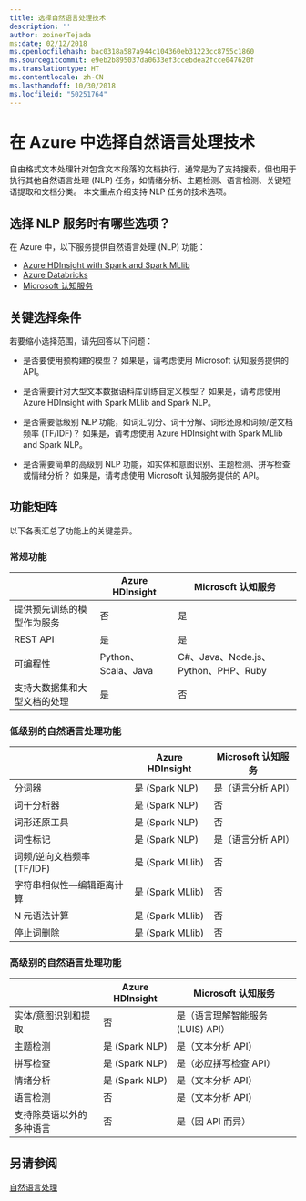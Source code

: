 ```yaml
---
title: 选择自然语言处理技术
description: ''
author: zoinerTejada
ms:date: 02/12/2018
ms.openlocfilehash: bac0318a587a944c104360eb31223cc8755c1860
ms.sourcegitcommit: e9eb2b895037da0633ef3ccebdea2fcce047620f
ms.translationtype: HT
ms.contentlocale: zh-CN
ms.lasthandoff: 10/30/2018
ms.locfileid: "50251764"
---
```

# <a name="choosing-a-natural-language-processing-technology-in-azure"></a>在 Azure 中选择自然语言处理技术

自由格式文本处理针对包含文本段落的文档执行，通常是为了支持搜索，但也用于执行其他自然语言处理 (NLP) 任务，如情绪分析、主题检测、语言检测、关键短语提取和文档分类。 本文重点介绍支持 NLP 任务的技术选项。

## <a name="what-are-your-options-when-choosing-an-nlp-service"></a>选择 NLP 服务时有哪些选项？

在 Azure 中，以下服务提供自然语言处理 (NLP) 功能：

- [Azure HDInsight with Spark and Spark MLlib](/azure/hdinsight/spark/apache-spark-overview)
- [Azure Databricks](/azure/azure-databricks/what-is-azure-databricks)
- [Microsoft 认知服务](/azure/cognitive-services/welcome)

## <a name="key-selection-criteria"></a>关键选择条件

若要缩小选择范围，请先回答以下问题：

- 是否要使用预构建的模型？ 如果是，请考虑使用 Microsoft 认知服务提供的 API。

- 是否需要针对大型文本数据语料库训练自定义模型？ 如果是，请考虑使用 Azure HDInsight with Spark MLlib and Spark NLP。

- 是否需要低级别 NLP 功能，如词汇切分、词干分解、词形还原和词频/逆文档频率 (TF/IDF)？ 如果是，请考虑使用 Azure HDInsight with Spark MLlib and Spark NLP。

- 是否需要简单的高级别 NLP 功能，如实体和意图识别、主题检测、拼写检查或情绪分析？ 如果是，请考虑使用 Microsoft 认知服务提供的 API。

## <a name="capability-matrix"></a>功能矩阵

以下各表汇总了功能上的关键差异。  

### <a name="general-capabilities"></a>常规功能

| | Azure HDInsight | Microsoft 认知服务 |
| --- | --- | --- |
| 提供预先训练的模型作为服务 | 否 | 是 |
| REST API | 是 | 是 |
| 可编程性 | Python、Scala、Java | C#、Java、Node.js、Python、PHP、Ruby |
| 支持大数据集和大型文档的处理 | 是 | 否 |

### <a name="low-level-natural-language-processing-capabilities"></a>低级别的自然语言处理功能

| | Azure HDInsight | Microsoft 认知服务 |  
| --- | --- | --- | 
| 分词器 | 是 (Spark NLP) | 是（语言分析 API） |
| 词干分析器 | 是 (Spark NLP) | 否 |
| 词形还原工具 | 是 (Spark NLP) | 否 |
| 词性标记 | 是 (Spark NLP) | 是（语言分析 API） |
| 词频/逆向文档频率 (TF/IDF) | 是 (Spark MLlib) | 否 |
| 字符串相似性&mdash;编辑距离计算 | 是 (Spark MLlib) | 否 |
| N 元语法计算 | 是 (Spark MLlib) | 否 |
| 停止词删除 | 是 (Spark MLlib) | 否 |

### <a name="high-level-natural-language-processing-capabilities"></a>高级别的自然语言处理功能

| | Azure HDInsight | Microsoft 认知服务 |
| --- | --- | --- | 
| 实体/意图识别和提取 | 否 | 是（语言理解智能服务 (LUIS) API） |    
| 主题检测 | 是 (Spark NLP) | 是（文本分析 API） |
| 拼写检查 | 是 (Spark NLP) | 是（必应拼写检查 API） |
| 情绪分析 | 是 (Spark NLP) | 是（文本分析 API） |
| 语言检测 | 否 | 是（文本分析 API） |
| 支持除英语以外的多种语言 | 否 | 是（因 API 而异） |

## <a name="see-also"></a>另请参阅

[自然语言处理](../scenarios/natural-language-processing.md)
